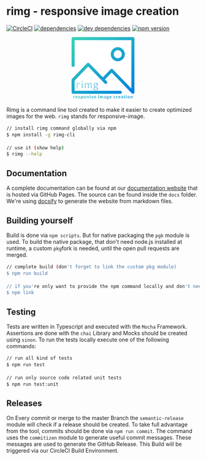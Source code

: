 # rimg - responsive image creation
[![CircleCI](https://circleci.com/gh/alexanderbartels/rimg/tree/master.svg?style=svg&circle-token=ff6d2ff4c09a89609883406677a3d341fe2ad319)](https://circleci.com/gh/alexanderbartels/rimg/tree/master)
[![dependencies](https://david-dm.org/alexanderbartels/rimg/status.svg)](https://david-dm.org/alexanderbartels/rimg)
[![dev dependencies](https://david-dm.org/alexanderbartels/rimg/dev-status.svg)](https://david-dm.org/alexanderbartels/rimg?type=dev)
[![npm version](https://badge.fury.io/js/rimg-cli.svg)](https://www.npmjs.com/package/rimg-cli)
          
<p align="center">
 <a href="https://github.com/alexanderbartels/jet">
  <img alt="rimg logo" title="rimg" src="https://github.com/alexanderbartels/rimg/blob/master/logo.svg" width="164">
 </a>
</p>

Rimg is a command line tool created to make it easier to create optimized images for the web. `rimg` stands for *r*esponsive-*im*a*g*e.

```bash
// install rimg command globally via npm
$ npm install -g rimg-cli

// use it (show help)
$ rimg --help
```

## Documentation

A complete documentation can be found at our [documentation website](https://github.com/alexanderbartels/rimg) that is hosted via GitHub Pages. The source can be found inside the `docs` folder. We're using [docsify](https://docsify.js.org/) to generate the website from markdown files.

## Building yourself

Build is done via `npm scripts`. But for native packaging the `pgk` module is used. To build the native package, that don't need node.js installed at runtime, a custom `pkg`fork is needed, until the open pull requests are merged.

```bash
// complete build (don't forget to link the custom pkg module) 
$ npm run build

// if you're only want to provide the npm command locally and don't need the distribution packages
$ npm link
```

## Testing

Tests are written in Typescript and executed with the `Mocha` Framework. Assertions are done with the `chai` Library and Mocks should be created using `sinon`. To run the tests locally execute one of the following commands:

```bash
// run all kind of tests
$ npm run test

// run only source code related unit tests
$ npm run test:unit
```

## Releases

On Every commit or merge to the master Branch the `semantic-release` module will check if a release should be created. To take full advantage from the tool, commits should be done via `npm run commit`. The command uses the `commitizen` module to generate useful commit messages. These messages are used to generate the GitHub Release. This Build will be triggered via our CircleCI Build Environment.
